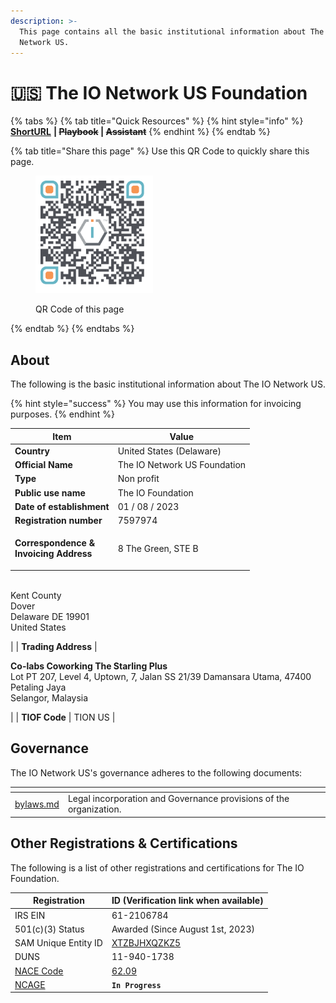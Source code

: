 ```yaml
---
description: >-
  This page contains all the basic institutional information about The IO
  Network US.
---
```


# 🇺🇸 The IO Network US Foundation

{% tabs %}
{% tab title="Quick Resources" %}
{% hint style="info" %}
[**ShortURL**](https://short.theiofoundation.org/TIONUSOrgInfo) **|&#x20;**~~**Playbook**~~**&#x20;|&#x20;**~~**Assistant**~~
{% endhint %}
{% endtab %}

{% tab title="Share this page" %}
Use this QR Code to quickly share this page.

<figure><img src="../../../.gitbook/assets/TIONUSOrganizationInfo_4096x4096.png" alt="" width="188"><figcaption><p>QR Code of this page</p></figcaption></figure>
{% endtab %}
{% endtabs %}

## About

The following is the basic institutional information about The IO Network US.

{% hint style="success" %}
You may use this information for invoicing purposes.
{% endhint %}

| Item                                                                                | Value                                                                                                                                                                     |
| ----------------------------------------------------------------------------------- | ------------------------------------------------------------------------------------------------------------------------------------------------------------------------- |
| **Country**                                                                         | United States (Delaware)                                                                                                                                                  |
| **Official Name**                                                                   | The IO Network US Foundation                                                                                                                                              |
| **Type**                                                                            | Non profit                                                                                                                                                                |
| **Public use name**                                                                 | The IO Foundation                                                                                                                                                         |
| **Date of establishment**                                                           | 01 / 08 / 2023                                                                                                                                                            |
| **Registration number**                                                             | 7597974                                                                                                                                                                   |
| <p><strong>Correspondence &#x26;</strong><br><strong>Invoicing Address</strong></p> | <p>8 The Green, STE B
<br>Kent County
<br>Dover
<br>Delaware DE 19901
<br>United States</p>                                                                               |
| **Trading Address**                                                                 | <p><strong>Co-labs Coworking The Starling Plus</strong>
<br>Lot PT 207, Level 4, Uptown, 7, Jalan SS 21/39 Damansara Utama, 47400 Petaling Jaya<br>Selangor, Malaysia</p> |
| **TIOF Code**                                                                       | TION US                                                                                                                                                                   |

## Governance

The IO Network US's governance adheres to the following documents:

<table data-view="cards"><thead><tr><th></th><th></th></tr></thead><tbody><tr><td><a data-mention href="bylaws.md">bylaws.md</a></td><td>Legal incorporation and Governance provisions of the organization.</td></tr></tbody></table>

## Other Registrations & Certifications

The following is a list of other registrations and certifications for The IO Foundation.

| Registration                                                                                                                                                   | ID (Verification link when available)                                                      |
| -------------------------------------------------------------------------------------------------------------------------------------------------------------- | ------------------------------------------------------------------------------------------ |
| IRS EIN                                                                                                                                                        | 61-2106784                                                                                 |
| 501(c)(3) Status                                                                                                                                               | Awarded (Since August 1st, 2023)                                                           |
| SAM Unique Entity ID                                                                                                                                           | [XTZBJHXQZKZ5](https://unitedstatesbusinessregistration.us/check-sam-registration-status/) |
| DUNS                                                                                                                                                           | 11-940-1738                                                                                |
| [NACE Code](https://ec.europa.eu/eurostat/ramon/nomenclatures/index.cfm?TargetUrl=LST_CLS_DLD\&StrNom=NACE_REV2\&StrLanguageCode=EN\&StrLayoutCode=HIERARCHIC) | [62.09](https://nacev2.com/en/search?q=62.09)                                              |
| [NCAGE](https://eportal.nspa.nato.int/Codification/Support/en/Products/NCAGE/)                                                                                 | **`In Progress`**                                                                          |

